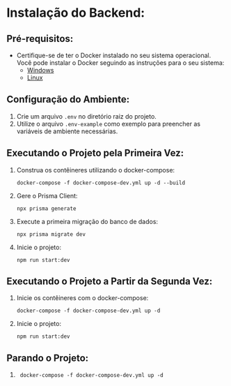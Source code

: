 # Instalação do Backend:

## Pré-requisitos:

- Certifique-se de ter o Docker instalado no seu sistema operacional. Você pode instalar o Docker seguindo as instruções para o seu sistema:
  - [Windows](https://www.docker.com/products/docker-desktop/)
  - [Linux](https://docs.docker.com/engine/install/ubuntu/)

## Configuração do Ambiente:

1. Crie um arquivo `.env` no diretório raiz do projeto.
2. Utilize o arquivo `.env-example` como exemplo para preencher as variáveis de ambiente necessárias.

## Executando o Projeto pela Primeira Vez:

1. Construa os contêineres utilizando o docker-compose:

   ```shell
   docker-compose -f docker-compose-dev.yml up -d --build
   ```

2. Gere o Prisma Client:

   ```shell
   npx prisma generate
   ```

3. Execute a primeira migração do banco de dados:

   ```shell
   npx prisma migrate dev
   ```

4. Inicie o projeto:
   ```shell
   npm run start:dev
   ```

## Executando o Projeto a Partir da Segunda Vez:

1. Inicie os contêineres com o docker-compose:

   ```shell
   docker-compose -f docker-compose-dev.yml up -d
   ```

2. Inicie o projeto:
   ```shell
   npm run start:dev
   ```

## Parando o Projeto:

1. ```shell
    docker-compose -f docker-compose-dev.yml up -d
   ```
